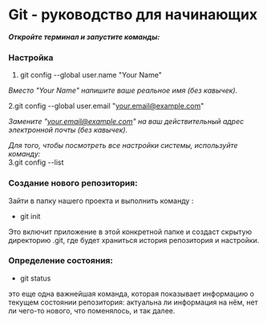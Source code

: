 # Git - руководство для начинающих
***Откройте терминал и запустите команды:***

### Настройка
1. git config --global user.name "Your Name" 

*Вместо "Your Name" напишите ваше реальное имя  (без кавычек).* 

2.git config --global user.email "your.email@example.com"

*Замените "your.email@example.com" на ваш действительный адрес электронной почты (без кавычек).*

*Для того, чтобы посмотреть все настройки системы, используйте команду:*            
3.git config --list 

### Создание нового репозитория:
Зайти в папку нашего проекта и выполнить команду :
* git init 

Это включит приложение в этой конкретной папке и создаст скрытую директорию .git, где будет храниться история репозитория и настройки.
### Определение состояния:
*  git status

это еще одна важнейшая команда, которая показывает информацию о текущем состоянии репозитория: актуальна ли информация на нём, нет ли чего-то нового, что поменялось, и так далее.





